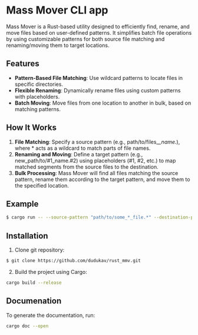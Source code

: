# Mass Mover CLI app

Mass Mover is a Rust-based utility designed to efficiently find, rename, and move files based on user-defined patterns. It simplifies batch file operations by using customizable patterns for both source file matching and renaming/moving them to target locations.

## Features
- **Pattern-Based File Matching**: Use wildcard patterns to locate files in specific directories.
- **Flexible Renaming**: Dynamically rename files using custom patterns with placeholders.
- **Batch Moving**: Move files from one location to another in bulk, based on matching patterns.

## How It Works

1. **File Matching**: Specify a source pattern (e.g., path/to/files_*_name.*), where * acts as a wildcard to match parts of file names.
2. **Renaming and Moving**: Define a target pattern (e.g., new_path/to/#1_name.#2) using placeholders (#1, #2, etc.) to map matched segments from the source files to the destination.
3. **Bulk Processing**: Mass Mover will find all files matching the source pattern, rename them according to the target pattern, and move them to the specified location.

## Example

```bash
$ cargo run -- --source-pattern "path/to/some_*_file.*" --destination-pattern "new_path/to/renamed_#1_file.#2"
```

## Installation

1. Clone git repository:
```bash
$ git clone https://github.com/dudukav/rust_mmv.git
```
2. Build the project using Cargo:
```bash
cargo build --release
```

## Documenation 
To generate the documentation, run:
```bash
cargo doc --open
```


